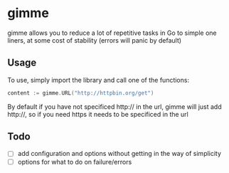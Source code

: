 # gimme

gimme allows you to reduce a lot of repetitive tasks in Go to simple one liners, at some cost of stability (errors will panic by default)

## Usage

To use, simply import the library and call one of the functions:

```go
content := gimme.URL("http://httpbin.org/get")
```

By default if you have not specificed http:// in the url, gimme will just add http://, so if you need https it needs to be specificed in the url

## Todo

- [ ] add configuration and options without getting in the way of simplicity
- [ ] options for what to do on failure/errors